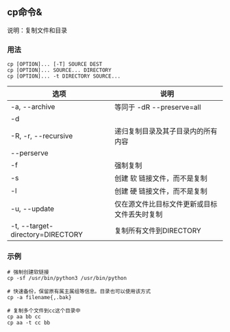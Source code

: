 ## cp命令&
说明：复制文件和目录

### 用法
```
cp [OPTION]... [-T] SOURCE DEST
cp [OPTION]... SOURCE... DIRECTORY
cp [OPTION]... -t DIRECTORY SOURCE...
```

| 选项                | 说明                               |
| ------------------- | ---------------------------------- |
| -a, --archive | 等同于 -dR --preserve=all  |
| -d |  |
| -R, -r, --recursive | 递归复制目录及其子目录内的所有内容 |
| --perserve | |
| -f                  | 强制复制                           |
| -s                  | 创建 软 链接文件，而不是复制             |
| -l                  | 创建 硬 链接文件，而不是复制             |
| -u, --update | 仅在源文件比目标文件更新或目标文件丢失时复制 |
| -t, --target-directory=DIRECTORY | 复制所有文件到DIRECTORY |

### 示例

```shell
# 强制创建软链接
cp -sf /usr/bin/python3 /usr/bin/python

# 快速备份，保留原有属主属组等信息。目录也可以使用该方式
cp -a filename{,.bak}

# 复制多个文件到cc这个目录中
cp aa bb cc
cp aa -t cc bb


```

